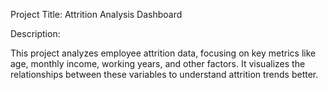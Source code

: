 Project Title: Attrition Analysis Dashboard


Description:


This project analyzes employee attrition data, focusing on key metrics like age, monthly income, working years, and other factors. It visualizes the relationships between these variables to understand attrition trends better.
